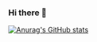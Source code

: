 ### Hi there 👋
[![Anurag's GitHub stats](https://github-readme-stats.vercel.app/api?username=meddouzi)](https://github.com/anuraghazra/github-readme-stats)
<!--
**meddouzi/meddouzi** is a ✨ _special_ ✨ repository because its `README.md` (this file) appears on your GitHub profile.

Here are some ideas to get you started:

- 🔭 I’m currently working on ...
- 🌱 I’m currently learning ...
- 👯 I’m looking to collaborate on ...
- 🤔 I’m looking for help with ...
- 💬 Ask me about ...
- 📫 How to reach me: ...
- 😄 Pronouns: ...
- ⚡ Fun fact: ...
-->

